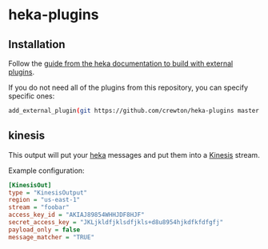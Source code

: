 # heka-plugins

## Installation
Follow the [guide from the heka documentation to build with external plugins][3].

If you do not need all of the plugins from this repository, you can specify specific ones:
```bash
add_external_plugin(git https://github.com/crewton/heka-plugins master kinesis)
```

## kinesis
This output will put your [heka][1] messages and put them into a [Kinesis][2] stream.

Example configuration:

```ini
[KinesisOut]
type = "KinesisOutput"
region = "us-east-1"
stream = "foobar"
access_key_id = "AKIAJ89854WHHJDF8HJF"
secret_access_key = "JKLjkldfjklsdfjkls+d8u8954hjkdfkfdfgfj"
payload_only = false
message_matcher = "TRUE"
```

  [1]: https://hekad.readthedocs.org/en/latest/index.html
  [2]: https://aws.amazon.com/kinesis/
  [3]: http://hekad.readthedocs.org/en/latest/installing.html#building-hekad-with-external-plugins